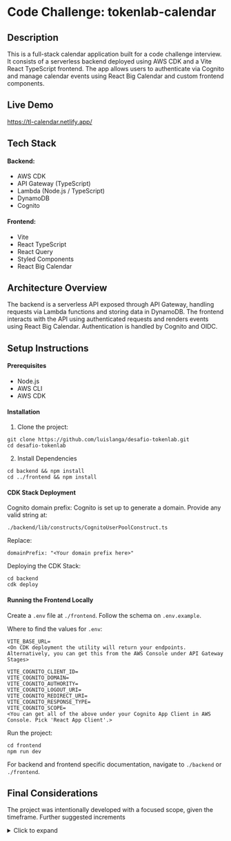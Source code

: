 # Code Challenge: tokenlab-calendar

## Description

This is a full-stack calendar application built for a code challenge interview. It consists of a serverless backend deployed using AWS CDK and a Vite React TypeScript frontend. The app allows users to authenticate via Cognito and manage calendar events using React Big Calendar and custom frontend components.

## Live Demo

https://tl-calendar.netlify.app/

## Tech Stack

#### Backend:

- AWS CDK
- API Gateway (TypeScript)
- Lambda (Node.js / TypeScript)
- DynamoDB
- Cognito

#### Frontend:

- Vite
- React TypeScript
- React Query
- Styled Components
- React Big Calendar

## Architecture Overview

The backend is a serverless API exposed through API Gateway, handling requests via Lambda functions and storing data in DynamoDB. The frontend interacts with the API using authenticated requests and renders events using React Big Calendar. Authentication is handled by Cognito and OIDC.

## Setup Instructions

#### Prerequisites

- Node.js
- AWS CLI
- AWS CDK

#### Installation

1. Clone the project:

```
git clone https://github.com/luislanga/desafio-tokenlab.git
cd desafio-tokenlab
```

2. Install Dependencies

```
cd backend && npm install
cd ../frontend && npm install
```

#### CDK Stack Deployment

Cognito domain prefix: Cognito is set up to generate a domain. Provide any valid string at:

```
./backend/lib/constructs/CognitoUserPoolConstruct.ts
```

Replace:

```
domainPrefix: "<Your domain prefix here>"
```

Deploying the CDK Stack:

```
cd backend
cdk deploy
```

#### Running the Frontend Locally

Create a `.env` file at `./frontend`. Follow the schema on `.env.example`.

Where to find the values for `.env`:

```
VITE_BASE_URL=
<On CDK deployment the utility will return your endpoints. Alternatively, you can get this from the AWS Console under API Gateway Stages>

VITE_COGNITO_CLIENT_ID=
VITE_COGNITO_DOMAIN=
VITE_COGNITO_AUTHORITY=
VITE_COGNITO_LOGOUT_URI=
VITE_COGNITO_REDIRECT_URI=
VITE_COGNITO_RESPONSE_TYPE=
VITE_COGNITO_SCOPE=
<You can get all of the above under your Cognito App Client in AWS Console. Pick 'React App Client'.>
```

Run the project:

```
cd frontend
npm run dev
```

For backend and frontend specific documentation, navigate to `./backend` or `./frontend`.

## Final Considerations

The project was intentionally developed with a focused scope, given the timeframe. Further suggested increments

<details>
<summary>Click to expand</summary>

- **Pagination** - Add pagination for event fetching, using a more sensible time frame based on the current date. This would help avoid fetching large lists of outdated events or those far into the future, improving both performance and user experience.

- **RSVP and Events with Guests** - Though the routes and database schema were developed with RSVP functionality and the ability to manage events with guests in mind, due to time constraints, this feature was not fully implemented. Future work should include adding functionality for users to RSVP to events and manage guest lists effectively.

- **UI/UX Improvements** - Enhance the overall user interface and experience, focusing on responsiveness, consistency, and visual appeal.

- **Tests and CI/CD Pipeline** - Add automated tests to ensure the reliability and stability of the application as it scales. Setting up a Continuous Integration/Continuous Deployment (CI/CD) pipeline would allow for seamless integration and deployment with automated tests run on each change.

- **Refactoring** - Refactor sections of the code to improve readability, maintainability, and performance. This can include simplifying complex functions, modularizing the code, and cleaning up unused code or variables.

- **Frontend Validation for Business Logic** - There are several conditions required for the app to function correctly (e.g., event start date must be before the end date, valid user input formats, etc.). These conditions have been implemented in the backend, but due to time constraints, the frontend validations have not been fully addressed. Future work should include adding these validations on the frontend to ensure that users are guided to input valid data before submission, avoiding unnecessary fetching.

</details>
